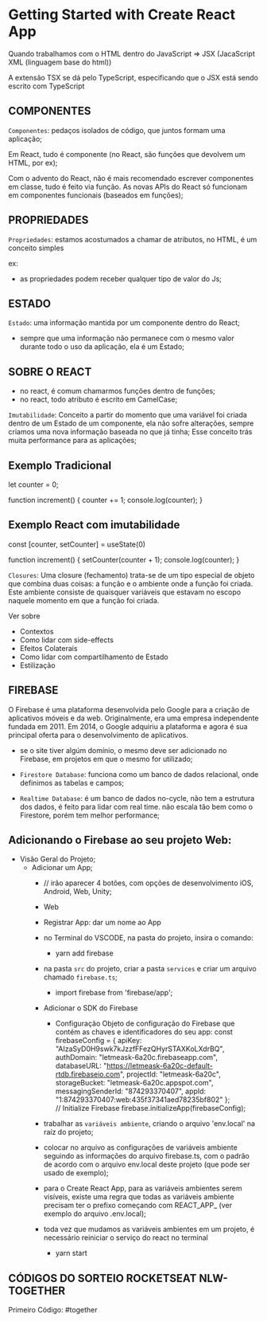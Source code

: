 # Getting Started with Create React App

Quando trabalhamos com o HTML dentro do JavaScript => JSX (JacaScript XML (linguagem base do html)) 

A extensão TSX se dá pelo TypeScript, especificando que o JSX está sendo escrito com TypeScript

## COMPONENTES ##

`Componentes`: pedaços isolados de código, que juntos formam uma aplicação;

Em React, tudo é componente (no React, são funções que devolvem um HTML, por ex); 

Com o advento do React, não é mais recomendado escrever componentes em classe, tudo é feito via função. As novas APIs do React só funcionam em componentes funcionais (baseados em funções);

## PROPRIEDADES ##

`Propriedades`: estamos acostumados a chamar de atributos, no HTML, é um conceito simples

ex:
<div> 
 <a href="" target="_blank"></a>
</div>

- as propriedades podem receber qualquer tipo de valor do Js;

## ESTADO ##

`Estado`: uma informação mantida por um componente dentro do React;

- sempre que uma informação não permanece com o mesmo valor durante todo o uso da aplicação, ela é um Estado;

## SOBRE O REACT ##

- no react, é comum chamarmos funções dentro de funções;
- no react, todo atributo é escrito em CamelCase;

`Imutabilidade`: Conceito a partir do momento que uma variável foi criada dentro de um Estado de um componente, ela não sofre alterações, sempre criamos uma nova informação baseada no que já tinha; Esse conceito trás muita performance para as aplicações;

  ## Exemplo Tradicional
  let counter = 0;

  function increment() {
    counter += 1;
    console.log(counter);
  }

  ## Exemplo React com imutabilidade
  const [counter, setCounter] = useState(0)

  function increment() {
    setCounter(counter + 1);
    console.log(counter);
  }

`Closures`: Uma closure (fechamento) trata-se de um tipo especial de objeto que combina duas coisas: a função e o ambiente onde a função foi criada. Este ambiente consiste de quaisquer variáveis que estavam no escopo naquele momento em que a função foi criada.

Ver sobre

  - Contextos
  - Como lidar com side-effects
  - Efeitos Colaterais
  - Como lidar com compartilhamento de Estado
  - Estilização

## FIREBASE

O Firebase é uma plataforma desenvolvida pelo Google para a criação de aplicativos móveis e da web. Originalmente, era uma empresa independente fundada em 2011. Em 2014, o Google adquiriu a plataforma e agora é sua principal oferta para o desenvolvimento de aplicativos.

- se o site tiver algúm domínio, o mesmo deve ser adicionado no Firebase, em projetos em que o mesmo for utilizado;

- ``Firestore Database``: funciona como um banco de dados relacional, onde definimos as tabelas e campos;
- ``Realtime Database``: é um banco de dados no-cycle, não tem a estrutura dos dados, é feito para lidar com real time. não escala tão bem como o Firestore, porém tem melhor performance;

## Adicionando o Firebase ao seu projeto Web:

- Visão Geral do Projeto;
  - Adicionar um App;
    - // irão aparecer 4 botões, com opções de desenvolvimento iOS, Android, Web, Unity;
    - Web
    - Registrar App: dar um nome ao App
    - no Terminal do VSCODE, na pasta do projeto, insira o comando: 
      - yarn add firebase
    - na pasta `src` do projeto, criar a pasta `services` e criar um arquivo chamado `firebase.ts`;
      - import firebase from 'firebase/app';
    - Adicionar o SDK do Firebase
      - Configuração
      Objeto de configuração do Firebase que contém as chaves e identificadores do seu app:
        const firebaseConfig = {
        apiKey: "AIzaSyD0H9swk7kJzzfFFezQHyrSTAXKoLXdrBQ",
        authDomain: "letmeask-6a20c.firebaseapp.com",
        databaseURL: "https://letmeask-6a20c-default-rtdb.firebaseio.com",
        projectId: "letmeask-6a20c",
        storageBucket: "letmeask-6a20c.appspot.com",
        messagingSenderId: "874293370407",
        appId: "1:874293370407:web:435f37341aed78235bf802"
        };  
            // Initialize Firebase
            firebase.initializeApp(firebaseConfig);
          </script>

    - trabalhar as ``variáveis ambiente``, criando o arquivo 'env.local' na raíz do projeto;
    - colocar no arquivo as configurações de variáveis ambiente seguindo as informações do arquivo firebase.ts, com o padrão de acordo com o arquivo env.local deste projeto (que pode ser usado de exemplo);

    - para o Create React App, para as variáveis ambientes serem visíveis, existe uma regra que todas as variáveis ambiente precisam ter o prefixo começando com REACT_APP_ (ver exemplo do arquivo .env.local);

    - toda vez que mudamos as variáveis ambientes em um projeto, é necessário reiniciar o serviço do react no terminal
      - yarn start
      

## CÓDIGOS DO SORTEIO ROCKETSEAT NLW-TOGETHER

Primeiro Código: #together